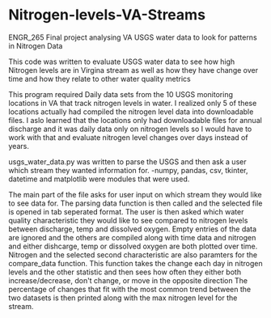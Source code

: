 # Nitrogen-levels-VA-Streams
ENGR_265  Final project analysing VA USGS water data to look for patterns in Nitrogen Data

This code was written to evaluate USGS water data to see how high Nitrogen levels are in Virgina stream as well as how they 
have change over time and how they relate to other water quality metrics

This program required Daily data sets from the 10 USGS monitoring locations in VA that track nitrogen levels in water.
I realized only 5 of these locations actually had compiled the nitrogen level data into downloadable files.
I aslo learned that the locations only had downloadable files for annual discharge and it was daily data only on nitrogen levels so I would have to work with that and evaluate nitrogen level changes over days instead of years.

usgs_water_data.py was written to parse the USGS and then ask a user which stream they wanted information for.
-numpy, pandas, csv, tkinter, datetime and matplotlib were modules that were used.

The main part of the file asks for user input on which stream they would like to see data for.
The parsing data function is then called and the selected file is opened in tab seperated format.
The user is then asked which water quality characteristic they would like to see compared to nitrogen levels between discharge, temp and dissolved oxygen.
Empty entries of the data are ignored and the others are compiled along with time data and nitrogen and either dishcarge, temp or dissolved oxygen are both plotted over time. Nitrogen and the selected second characteristic are also paramters for the compare_data function. This function takes the change each day in nitrogen levels and the other statistic and then sees how often they either both increase/decrease, don't change, or move in the opposite direction
The percentage of changes that fit with the most common trend between the two datasets is then printed along with the max nitrogen level for the stream.

